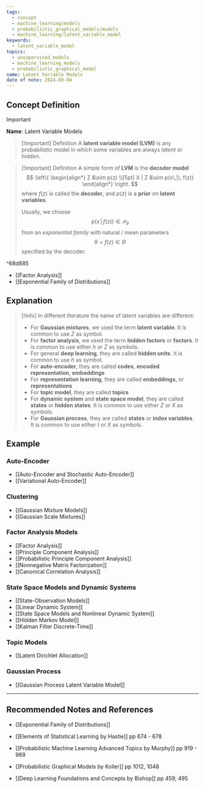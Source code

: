 ```yaml
---
tags:
  - concept
  - machine_learning/models
  - probabilistic_graphical_models/models
  - machine_learning/latent_variable_model
keywords:
  - latent_variable_model
topics:
  - unsupervised_models
  - machine_learning_models
  - probabilistic_graphical_model
name: Latent Variable Models
date of note: 2024-09-04
---
```


## Concept Definition

>[!important]
>**Name**: Latent Variable Models

>[!important] Definition
>A **latent variable model (LVM)** is any probabilistic model in which some variables are always *latent* or *hidden*.
>

>[!important] Definition
>A simple form of **LVM** is the **decoder model**
>$$
>\left\{
>\begin{align*}
> Z &\sim p(z) \\[5pt]
> X | Z &\sim  p(x\,|\, f(z))
>\end{align*}
>\right.
>$$
>where $f(z)$ is called the **decoder**, and $p(z)$ is a **prior** on **latent variables**.
>
>Usually, we choose $$p(x\,|\, f(z)) \in \mathscr{P}_{\theta}$$ from an *exponential family* with natural / mean parameters $$\theta = f(z) \in \Theta$$ specified by the decoder.

^68d885

- [[Factor Analysis]]
- [[Exponential Family of Distributions]]

## Explanation

>[!info]
>In different literature the name of latent variables are different:
>- For **Gaussian mixtures**, we used the term **latent variable**. It is common to use $Z$ as symbol.
>- For **factor analysis**, we used the term **hidden factors** or **factors**. It is common to use either $h$ or $Z$ as symbols.
>- For general **deep learning**, they are called **hidden units**. It is common to use $h$ as symbol.
>- For **auto-encoder**, they are called **codes**, **encoded representation**, **embeddings**
>- For **representation learning**, they are called **embeddings**, or **representations**
>- For **topic model**, they are called **topics**
>- For **dynamic system** and **state space model**, they are called **states** or **hidden states**. It is common to use either $Z$ or $X$ as symbols.
>- For **Gaussian process**, they are called **states** or **index variables**. It is common to use either $t$ or $X$ as symbols.


## Example

### Auto-Encoder

- [[Auto-Encoder and Stochastic Auto-Encoder]]
- [[Variational Auto-Encoder]]

### Clustering

- [[Gaussian Mixture Models]]
- [[Gaussian Scale Mixtures]]

### Factor Analysis Models

- [[Factor Analysis]]
- [[Principle Component Analysis]]
- [[Probabilistic Principle Component Analysis]]
- [[Nonnegative Matrix Factorization]]
- [[Canonical Correlation Analysis]]

### State Space Models and Dynamic Systems

- [[State-Observation Models]]
- [[Linear Dynamic System]]
- [[State Space Models and Nonlinear Dynamic System]]
- [[Hidden Markov Model]]
- [[Kalman Filter Discrete-Time]]

### Topic Models

- [[Latent Dirichlet Allocation]]

### Gaussian Process

- [[Gaussian Process Latent Variable Model]]



-----------
##  Recommended Notes and References





- [[Exponential Family of Distributions]]


- [[Elements of Statistical Learning by Hastie]] pp 674 - 678
- [[Probabilistic Machine Learning Advanced Topics by Murphy]] pp 919 - 969
- [[Probabilistic Graphical Models by Koller]] pp 1012, 1048
- [[Deep Learning Foundations and Concepts by Bishop]] pp 459, 495
